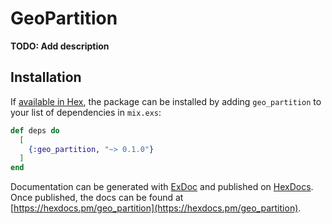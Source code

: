 # GeoPartition

**TODO: Add description**

## Installation

If [available in Hex](https://hex.pm/docs/publish), the package can be installed
by adding `geo_partition` to your list of dependencies in `mix.exs`:

```elixir
def deps do
  [
    {:geo_partition, "~> 0.1.0"}
  ]
end
```

Documentation can be generated with [ExDoc](https://github.com/elixir-lang/ex_doc)
and published on [HexDocs](https://hexdocs.pm). Once published, the docs can
be found at [https://hexdocs.pm/geo_partition](https://hexdocs.pm/geo_partition).

